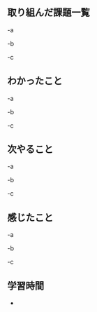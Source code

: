 
## 取り組んだ課題一覧  
-a  

-b  

-c
## わかったこと
-a  

-b  

-c
## 次やること
-a  

-b  

-c
## 感じたこと
-a  

-b  

-c
## 学習時間
-
